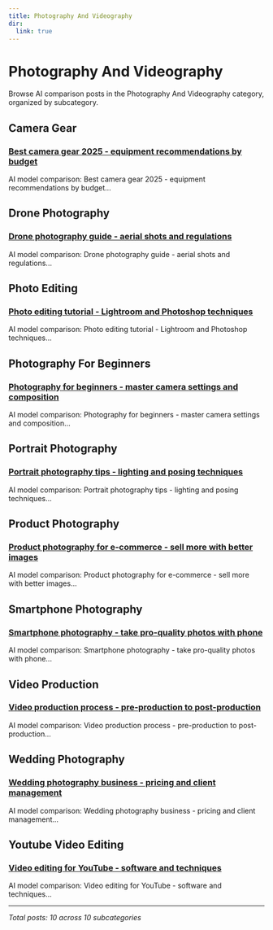 ```yaml
---
title: Photography And Videography
dir:
  link: true
---
```


# Photography And Videography

Browse AI comparison posts in the Photography And Videography category, organized by subcategory.

## Camera Gear

### [Best camera gear 2025 - equipment recommendations by budget](camera-gear/chatgpt-vs-deepseek-vs-grok-camera-gear-5465.md)

AI model comparison: Best camera gear 2025 - equipment recommendations by budget...

## Drone Photography

### [Drone photography guide - aerial shots and regulations](drone-photography/chatgpt-vs-claude-vs-gemini-drone-photography-7213.md)

AI model comparison: Drone photography guide - aerial shots and regulations...

## Photo Editing

### [Photo editing tutorial - Lightroom and Photoshop techniques](photo-editing/chatgpt-vs-deepseek-vs-gemini-photo-editing-9318.md)

AI model comparison: Photo editing tutorial - Lightroom and Photoshop techniques...

## Photography For Beginners

### [Photography for beginners - master camera settings and composition](photography-for-beginners/deepseek-vs-grok-vs-mistral-photography-for-beginners-5782.md)

AI model comparison: Photography for beginners - master camera settings and composition...

## Portrait Photography

### [Portrait photography tips - lighting and posing techniques](portrait-photography/chatgpt-vs-grok-vs-mistral-portrait-photography-2342.md)

AI model comparison: Portrait photography tips - lighting and posing techniques...

## Product Photography

### [Product photography for e-commerce - sell more with better images](product-photography/chatgpt-vs-grok-vs-mistral-product-photography-9166.md)

AI model comparison: Product photography for e-commerce - sell more with better images...

## Smartphone Photography

### [Smartphone photography - take pro-quality photos with phone](smartphone-photography/chatgpt-vs-claude-vs-deepseek-smartphone-photography-6130.md)

AI model comparison: Smartphone photography - take pro-quality photos with phone...

## Video Production

### [Video production process - pre-production to post-production](video-production/claude-vs-gemini-vs-mistral-video-production-2122.md)

AI model comparison: Video production process - pre-production to post-production...

## Wedding Photography

### [Wedding photography business - pricing and client management](wedding-photography/claude-vs-grok-vs-mistral-wedding-photography-9749.md)

AI model comparison: Wedding photography business - pricing and client management...

## Youtube Video Editing

### [Video editing for YouTube - software and techniques](youtube-video-editing/claude-vs-gemini-vs-grok-youtube-video-editing-7926.md)

AI model comparison: Video editing for YouTube - software and techniques...

---

*Total posts: 10 across 10 subcategories*
